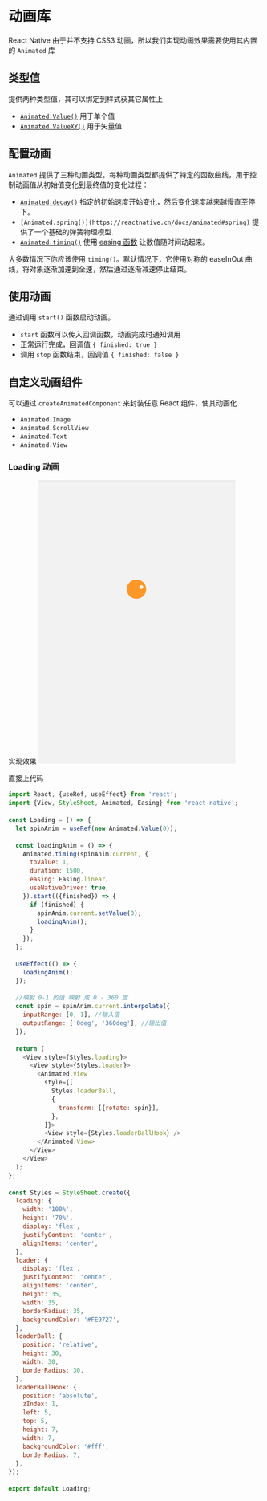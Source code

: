# 动画库

React Native 由于并不支持 CSS3 动画，所以我们实现动画效果需要使用其内置的 `Animated` 库

## 类型值
提供两种类型值，其可以绑定到样式获其它属性上

- [`Animated.Value()`](https://reactnative.cn/docs/animated#value) 用于单个值
- [`Animated.ValueXY()`](https://reactnative.cn/docs/animated#valuexy) 用于矢量值

## 配置动画
`Animated` 提供了三种动画类型。每种动画类型都提供了特定的函数曲线，用于控制动画值从初始值变化到最终值的变化过程：

- [`Animated.decay()`](https://reactnative.cn/docs/animated#decay) 指定的初始速度开始变化，然后变化速度越来越慢直至停下。
- `[Animated.spring()](https://reactnative.cn/docs/animated#spring)` 提供了一个基础的弹簧物理模型.
- [`Animated.timing()`](https://reactnative.cn/docs/animated#timing) 使用 [easing 函数](https://reactnative.cn/docs/easing) 让数值随时间动起来。

大多数情况下你应该使用 `timing()`。默认情况下，它使用对称的 easeInOut 曲线，将对象逐渐加速到全速，然后通过逐渐减速停止结束。

## 使用动画
通过调用 `start()` 函数启动动画。

- `start` 函数可以传入回调函数，动画完成时通知调用
- 正常运行完成，回调值 `{ finished: true }`
- 调用 `stop` 函数结束，回调值 `{ finished: false }`

## 自定义动画组件
可以通过 `createAnimatedComponent` 来封装任意 React 组件，使其动画化

- `Animated.Image`
- `Animated.ScrollView`
- `Animated.Text`
- `Animated.View`

### Loading 动画
实现效果
![loading.gif](./images/loading.gif)

直接上代码

```javascript
import React, {useRef, useEffect} from 'react';
import {View, StyleSheet, Animated, Easing} from 'react-native';

const Loading = () => {
  let spinAnim = useRef(new Animated.Value(0));

  const loadingAnim = () => {
    Animated.timing(spinAnim.current, {
      toValue: 1,
      duration: 1500,
      easing: Easing.linear,
      useNativeDriver: true,
    }).start(({finished}) => {
      if (finished) {
        spinAnim.current.setValue(0);
        loadingAnim();
      }
    });
  };

  useEffect(() => {
    loadingAnim();
  });

  //映射 0-1 的值 映射 成 0 - 360 度
  const spin = spinAnim.current.interpolate({
    inputRange: [0, 1], //输入值
    outputRange: ['0deg', '360deg'], //输出值
  });

  return (
    <View style={Styles.loading}>
      <View style={Styles.loader}>
        <Animated.View
          style={[
            Styles.loaderBall,
            {
              transform: [{rotate: spin}],
            },
          ]}>
          <View style={Styles.loaderBallHook} />
        </Animated.View>
      </View>
    </View>
  );
};

const Styles = StyleSheet.create({
  loading: {
    width: '100%',
    height: '70%',
    display: 'flex',
    justifyContent: 'center',
    alignItems: 'center',
  },
  loader: {
    display: 'flex',
    justifyContent: 'center',
    alignItems: 'center',
    height: 35,
    width: 35,
    borderRadius: 35,
    backgroundColor: '#FE9727',
  },
  loaderBall: {
    position: 'relative',
    height: 30,
    width: 30,
    borderRadius: 30,
  },
  loaderBallHook: {
    position: 'absolute',
    zIndex: 1,
    left: 5,
    top: 5,
    height: 7,
    width: 7,
    backgroundColor: '#fff',
    borderRadius: 7,
  },
});

export default Loading;
```
